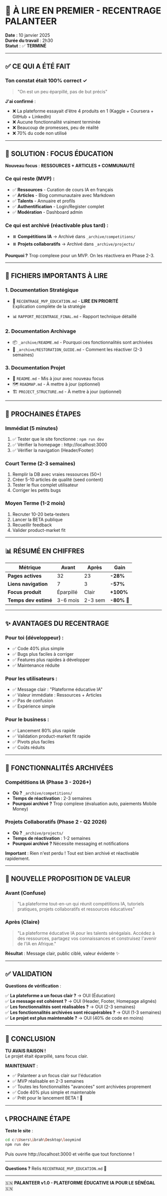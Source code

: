 # 🎯 À LIRE EN PREMIER - RECENTRAGE PALANTEER

**Date** : 10 janvier 2025  
**Durée du travail** : 2h30  
**Statut** : ✅ **TERMINÉ**

---

## ✅ CE QUI A ÉTÉ FAIT

### **Ton constat était 100% correct** ✓
> "On est un peu éparpillé, pas de but précis"

**J'ai confirmé** :
- ❌ La plateforme essayait d'être 4 produits en 1 (Kaggle + Coursera + GitHub + LinkedIn)
- ❌ Aucune fonctionnalité vraiment terminée
- ❌ Beaucoup de promesses, peu de réalité
- ❌ 70% du code non utilisé

---

## 🎯 SOLUTION : FOCUS ÉDUCATION

**Nouveau focus** : **RESSOURCES + ARTICLES + COMMUNAUTÉ**

### **Ce qui reste (MVP)** :
- ✅ **Ressources** - Curation de cours IA en français
- ✅ **Articles** - Blog communautaire avec Markdown
- ✅ **Talents** - Annuaire et profils
- ✅ **Authentification** - Login/Register complet
- ✅ **Modération** - Dashboard admin

### **Ce qui est archivé** (réactivable plus tard) :
- ⏸️ **Compétitions IA** → Archivé dans `_archive/competitions/`
- ⏸️ **Projets collaboratifs** → Archivé dans `_archive/projects/`

**Pourquoi ?** Trop complexe pour un MVP. On les réactivera en Phase 2-3.

---

## 📁 FICHIERS IMPORTANTS À LIRE

### **1. Documentation Stratégique**
- 📘 `RECENTRAGE_MVP_EDUCATION.md` - **LIRE EN PRIORITÉ**  
  Explication complète de la stratégie

- 📊 `RAPPORT_RECENTRAGE_FINAL.md` - Rapport technique détaillé

### **2. Documentation Archivage**
- 📦 `_archive/README.md` - Pourquoi ces fonctionnalités sont archivées
- 🔄 `_archive/RESTORATION_GUIDE.md` - Comment les réactiver (2-3 semaines)

### **3. Documentation Projet**
- 📖 `README.md` - Mis à jour avec nouveau focus
- 🗺️ `ROADMAP.md` - À mettre à jour (optionnel)
- 🏗️ `PROJECT_STRUCTURE.md` - À mettre à jour (optionnel)

---

## 🚀 PROCHAINES ÉTAPES

### **Immédiat** (5 minutes)
1. ✅ Tester que le site fonctionne : `npm run dev`
2. ✅ Vérifier la homepage : http://localhost:3000
3. ✅ Vérifier la navigation (Header/Footer)

### **Court Terme** (2-3 semaines)
1. Remplir la DB avec vraies ressources (50+)
2. Créer 5-10 articles de qualité (seed content)
3. Tester le flux complet utilisateur
4. Corriger les petits bugs

### **Moyen Terme** (1-2 mois)
1. Recruter 10-20 beta-testers
2. Lancer la BETA publique
3. Recueillir feedback
4. Valider product-market fit

---

## 📊 RÉSUMÉ EN CHIFFRES

| Métrique | Avant | Après | Gain |
|----------|-------|-------|------|
| **Pages actives** | 32 | 23 | **-28%** |
| **Liens navigation** | 7 | 3 | **-57%** |
| **Focus produit** | Éparpillé | Clair | **+100%** |
| **Temps dev estimé** | 3-6 mois | 2-3 sem | **-80%** 🚀 |

---

## ✨ AVANTAGES DU RECENTRAGE

### **Pour toi (développeur)** :
- ✅ Code 40% plus simple
- ✅ Bugs plus faciles à corriger
- ✅ Features plus rapides à développer
- ✅ Maintenance réduite

### **Pour les utilisateurs** :
- ✅ Message clair : "Plateforme éducative IA"
- ✅ Valeur immédiate : Ressources + Articles
- ✅ Pas de confusion
- ✅ Expérience simple

### **Pour le business** :
- ✅ Lancement 80% plus rapide
- ✅ Validation product-market fit rapide
- ✅ Pivots plus faciles
- ✅ Coûts réduits

---

## 🔄 FONCTIONNALITÉS ARCHIVÉES

### **Compétitions IA** (Phase 3 - 2026+)
- **Où ?** `_archive/competitions/`
- **Temps de réactivation** : 2-3 semaines
- **Pourquoi archivé ?** Trop complexe (évaluation auto, paiements Mobile Money)

### **Projets Collaboratifs** (Phase 2 - Q2 2026)
- **Où ?** `_archive/projects/`
- **Temps de réactivation** : 1-2 semaines
- **Pourquoi archivé ?** Nécessite messaging et notifications

**Important** : Rien n'est perdu ! Tout est bien archivé et réactivable rapidement.

---

## 🎯 NOUVELLE PROPOSITION DE VALEUR

### **Avant** (Confuse)
> "La plateforme tout-en-un qui réunit compétitions IA, tutoriels pratiques, projets collaboratifs et ressources éducatives"

### **Après** (Claire)
> "La plateforme éducative IA pour les talents sénégalais. Accédez à des ressources, partagez vos connaissances et construisez l'avenir de l'IA en Afrique."

**Résultat** : Message clair, public ciblé, valeur évidente ✨

---

## ✅ VALIDATION

**Questions de vérification** :

✅ **La plateforme a un focus clair ?** → OUI (Éducation)  
✅ **Le message est cohérent ?** → OUI (Header, Footer, Homepage alignés)  
✅ **Les fonctionnalités sont réalisables ?** → OUI (2-3 semaines)  
✅ **Les fonctionnalités archivées sont récupérables ?** → OUI (1-3 semaines)  
✅ **Le projet est plus maintenable ?** → OUI (40% de code en moins)

---

## 🎉 CONCLUSION

**TU AVAIS RAISON !**  
Le projet était éparpillé, sans focus clair.

**MAINTENANT** :
- ✅ Palanteer a un focus clair sur l'éducation
- ✅ MVP réalisable en 2-3 semaines
- ✅ Toutes les fonctionnalités "avancées" sont archivées proprement
- ✅ Code 40% plus simple et maintenable
- ✅ Prêt pour le lancement BETA ! 🚀

---

## 📞 PROCHAINE ÉTAPE

**Teste le site** :
```bash
cd c:\Users\ibrah\Desktop\looymind
npm run dev
```

Puis ouvre http://localhost:3000 et vérifie que tout fonctionne !

---

**Questions ?** Relis `RECENTRAGE_MVP_EDUCATION.md` 📘

---

🇸🇳 **PALANTEER v1.0 - PLATEFORME ÉDUCATIVE IA POUR LE SÉNÉGAL** 🇸🇳


